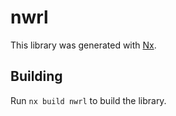 # nwrl

This library was generated with [Nx](https://nx.dev).

## Building

Run `nx build nwrl` to build the library.
